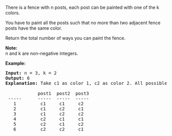 <p>There is a fence with n posts, each post can be painted with one of the k colors.</p>

<p>You have to paint all the posts such that no more than two adjacent fence posts have the same color.</p>

<p>Return the total number of ways you can paint the fence.</p>

<p><b>Note:</b><br />
n and k are non-negative integers.</p>

<p><b>Example:</b></p>

<pre>
<b>Input:</b> n = 3, k = 2
<b>Output:</b> 6
<strong>Explanation: </strong>Take c1 as color 1, c2 as color 2. All possible ways are:

&nbsp;           post1  post2  post3      
 -----      -----  -----  -----       
   1         c1     c1     c2 
&nbsp;  2         c1     c2     c1 
&nbsp;  3         c1     c2     c2 
&nbsp;  4         c2     c1     c1&nbsp; 
   5         c2     c1     c2
&nbsp;  6         c2     c2     c1
</pre>

